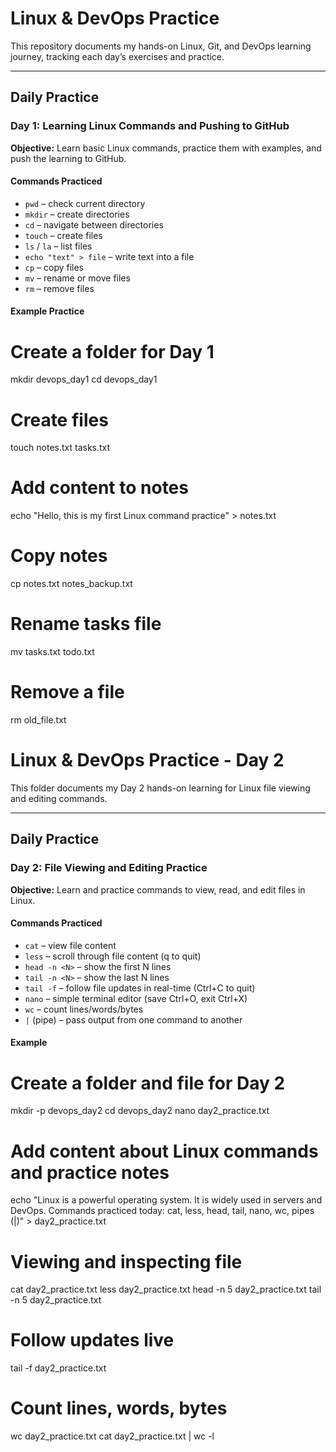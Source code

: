 # Linux & DevOps Practice
This repository documents my hands-on Linux, Git, and DevOps learning journey, tracking each day’s exercises and practice.

---

## Daily Practice

### Day 1: Learning Linux Commands and Pushing to GitHub
**Objective:** Learn basic Linux commands, practice them with examples, and push the learning to GitHub.

#### Commands Practiced
- `pwd` – check current directory
- `mkdir` – create directories
- `cd` – navigate between directories
- `touch` – create files
- `ls` / `la` – list files
- `echo "text" > file` – write text into a file
- `cp` – copy files
- `mv` – rename or move files
- `rm` – remove files

#### Example Practice

# Create a folder for Day 1
mkdir devops_day1
cd devops_day1

# Create files
touch notes.txt tasks.txt

# Add content to notes
echo "Hello, this is my first Linux command practice" > notes.txt

# Copy notes
cp notes.txt notes_backup.txt

# Rename tasks file
mv tasks.txt todo.txt

# Remove a file
rm old_file.txt

# Linux & DevOps Practice - Day 2
This folder documents my Day 2 hands-on learning for Linux file viewing and editing commands.

---

## Daily Practice

### Day 2: File Viewing and Editing Practice
**Objective:** Learn and practice commands to view, read, and edit files in Linux.

#### Commands Practiced
- `cat` – view file content
- `less` – scroll through file content (q to quit)
- `head -n <N>` – show the first N lines
- `tail -n <N>` – show the last N lines
- `tail -f` – follow file updates in real-time (Ctrl+C to quit)
- `nano` – simple terminal editor (save Ctrl+O, exit Ctrl+X)
- `wc` – count lines/words/bytes
- `|` (pipe) – pass output from one command to another

#### Example
# Create a folder and file for Day 2
mkdir -p devops_day2
cd devops_day2
nano day2_practice.txt

# Add content about Linux commands and practice notes
echo "Linux is a powerful operating system.
It is widely used in servers and DevOps.
Commands practiced today: cat, less, head, tail, nano, wc, pipes (|)" > day2_practice.txt

# Viewing and inspecting file
cat day2_practice.txt
less day2_practice.txt
head -n 5 day2_practice.txt
tail -n 5 day2_practice.txt

# Follow updates live
tail -f day2_practice.txt

# Count lines, words, bytes
wc day2_practice.txt
cat day2_practice.txt | wc -l
